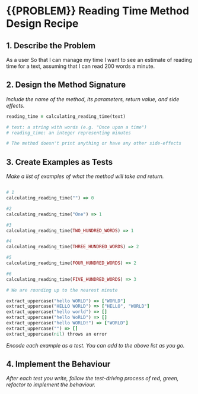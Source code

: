 # {{PROBLEM}} Reading Time Method Design Recipe

## 1. Describe the Problem

As a user
So that I can manage my time
I want to see an estimate of reading time for a text, assuming that I can read 200 words a minute.

## 2. Design the Method Signature

_Include the name of the method, its parameters, return value, and side effects._

```ruby
reading_time = calculating_reading_time(text)

# text: a string with words (e.g. "Once upon a time")
# reading_time: an integer representing minutes

# The method doesn't print anything or have any other side-effects
```

## 3. Create Examples as Tests

_Make a list of examples of what the method will take and return._

```ruby

# 1
calculating_reading_time("") => 0

#2 
calculating_reading_time("One") => 1

#3
calculating_reading_time(TWO_HUNDRED_WORDS) => 1

#4
calculating_reading_time(THREE_HUNDRED_WORDS) => 2

#5
calculating_reading_time(FOUR_HUNDRED_WORDS) => 2

#6
calculating_reading_time(FIVE_HUNDRED_WORDS) => 3

# We are rounding up to the nearest minute

extract_uppercase("hello WORLD") => ["WORLD"]
extract_uppercase("HELLO WORLD") => ["HELLO", "WORLD"]
extract_uppercase("hello world") => []
extract_uppercase("hello WoRLD") => []
extract_uppercase("hello WORLD!") => ["WORLD"]
extract_uppercase("") => []
extract_uppercase(nil) throws an error
```

_Encode each example as a test. You can add to the above list as you go._

## 4. Implement the Behaviour

_After each test you write, follow the test-driving process of red, green, refactor to implement the behaviour._

